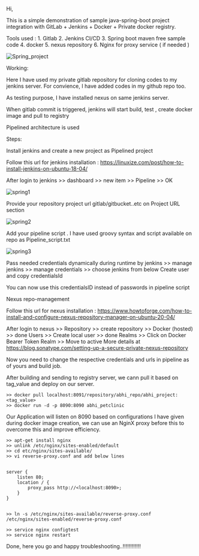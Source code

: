 Hi,

This is a simple demonstration of sample java-spring-boot project integration with GitLab + Jenkins + Docker + Private docker registry.  

Tools used : 
    1. Gitlab
    2. Jenkins CI/CD
    3. Spring boot maven free sample code
    4. docker
    5. nexus repository
    6. Nginx for proxy service ( if needed )
    
   ![Spring_project](https://user-images.githubusercontent.com/50264439/131611090-ddd81f43-9d10-4621-89a2-4db3ed0d0705.jpeg)

    
Working:

Here I have used my private gitlab repository for cloning codes to my jenkins server. For convience, I have added codes in my github repo too.

As testing purpose, I have installed nexus on same jenkins server.

When gitlab commit is triggered, jenkins will start build, test , create docker image and pull to registry

Pipelined architecture is used

Steps:

Install jenkins and create a new project as Pipelined project

Follow this url for jenkins installation : https://linuxize.com/post/how-to-install-jenkins-on-ubuntu-18-04/

After login to jenkins >> dashboard >> new item >> Pipeline >> OK

![spring1](https://user-images.githubusercontent.com/50264439/131609336-725337ee-f7e7-468f-a7de-e5dce97c694f.png)


Provide your repository project url gitlab/gitbucket..etc on Project URL section

![spring2](https://user-images.githubusercontent.com/50264439/131610683-3663ae44-3e14-4adb-a612-aeee937041aa.png)



Add your pipeline script . I have used groovy syntax and script available on repo as Pipeline_script.txt

![spring3](https://user-images.githubusercontent.com/50264439/131610670-d7c31b1a-2dde-4afc-8db3-e301d1eafd1d.png)



Pass needed credentials dynamically during runtime by jenkins >> manage jenkins >> manage credentials >> choose jenkins from below
Create user and copy credentialsId

You can now use this credentialsID instead of passwords in pipeline script

Nexus repo-management

Follow this url for nexus  installation : https://www.howtoforge.com/how-to-install-and-configure-nexus-repository-manager-on-ubuntu-20-04/

After login to nexus >> Repository >> create repository >> Docker (hosted) >> done
Users >> Create local user >> done
Realms >> Click on Docker Bearer Token Realm >> Move to active
More details at https://blog.sonatype.com/setting-up-a-secure-private-nexus-repository


Now you need to change the respective credentials and urls in pipeline as of yours and build job.

After building and sending to registry server, we cann pull it based on tag_value and deploy on our server. 
```
>> docker pull localhost:8091/repository/abhi_repo/abhi_project:<tag_value>
>> docker run -d -p 8090:8090 abhi_petclinic
```
Our Application will listen on 8090 based on configurations I have given during docker image creation, we can use an NginX proxy before this to overcome this and improve efficiency.

```
>> apt-get install nginx
>> unlink /etc/nginx/sites-enabled/default
>> cd etc/nginx/sites-available/
>> vi reverse-proxy.conf and add below lines


server {
    listen 80;
    location / {
        proxy_pass http://<localhost:8090>;
    }
}


>> ln -s /etc/nginx/sites-available/reverse-proxy.conf /etc/nginx/sites-enabled/reverse-proxy.conf

>> service nginx configtest
>> service nginx restart

```

Done, here you go and happy troubleshooting..!!!!!!!!!!!!
